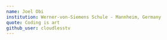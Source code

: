 ```yaml
---
name: Joel Obi
institution: Werner-von-Siemens Schule - Mannheim, Germany
quote: Coding is art
github_user: cloudlesstv
---
```

